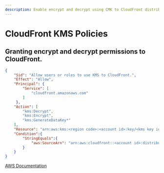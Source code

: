```yaml
---
description: Enable encrypt and decrypt using CMK to CloudFront distributions.
---
```


# CloudFront KMS Policies

## Granting encrypt and decrypt permissions to CloudFront.

``` json linenums="1" hl_lines="14 17"
{
    "Sid": "Allow users or roles to use KMS to CloudFront.",
    "Effect": "Allow",
    "Principal": {
        "Service": [
            "cloudfront.amazonaws.com"
        ]
     },
    "Action": [
        "kms:Decrypt",
        "kms:Encrypt",
        "kms:GenerateDataKey*"
    ],
    "Resource": "arn:aws:kms:<region code>:<account id>:key/<kms key id>",
    "Condition":{
        "StringEquals":{
            "aws:SourceArn": "arn:aws:cloudfront::<account id>:distribution/<cloudfront distribution id>"
        }
    }
}
```

[AWS Documentation](https://docs.aws.amazon.com/AmazonCloudFront/latest/DeveloperGuide/private-content-restricting-access-to-s3.html)